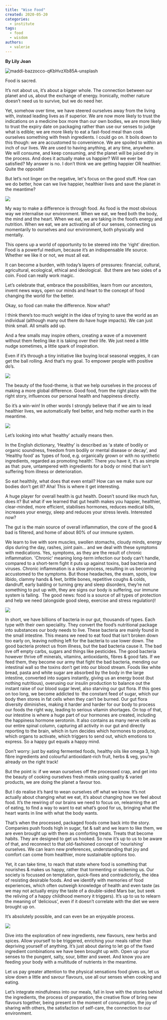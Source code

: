 ```yaml
---
title: "Wise Food"
created: 2020-05-20
categories: 
  - institute
tags: 
  - food
  - wisdom
authors: 
  - valerie
---
```


**By Lily Joan**

![maddi-bazzocco-qKbHvzXb85A-unsplash](/assets/images/maddi-bazzocco-qkbhvzxb85a-unsplash.jpg)

Food is sacred. 

It’s not about us, it’s about a bigger whole. The connection between our planet and us, about the exchange of energy. Ironically, mother nature doesn’t need us to survive, but we do need her. 

Yet, somehow over time, we have steered ourselves away from the living with, instead leading lives as if superior. We are now more likely to trust the indications on a medicine box more than our own bodies, we are more likely to trust the expiry date on packaging rather than use our senses to judge what is edible; we are more likely to eat a fast-food meal than cook ourselves something with fresh ingredients. I could go on. It boils down to this though: we are accustomed to convenience. We are spoiled to within an inch of our lives. We are used to having anything, at any time, anywhere. We will consume, and keep consuming, and the planet will be juiced dry in the process. And does it actually make us happier? Will we ever be satisfied? My answer is no. I don’t think we are getting happier OR healthier. Quite the opposite! 

But let’s not linger on the negative, let's focus on the good stuff. How can we do better, how can we live happier, healthier lives and save the planet in the meantime? 

![](/assets/images/dscf7531.jpg)

My way to make a difference is through food. As food is the most obvious way we internalise our environment. When we eat, we feed both the body, the mind and the heart. When we eat, we are taking in the food’s energy and nutrition. When we eat, we are activating all of our senses, connecting us momentarily to ourselves and our environment, both physically and mentally. 

This opens up a world of opportunity to be steered into the ‘right’ direction. Food is a powerful medium, because it’s an indispensable life source. Whether we like it or not, we must all eat. 

It can become a burden, with today’s layers of pressures: financial, cultural, agricultural, ecological, ethical and ideological.  But there are two sides of a coin. Food can really work magic. 

Let’s celebrate that, embrace the possibilities, learn from our ancestors, invent news ways, open our minds and heart to the concept of food changing the world for the better. 

Okay, so food can make the difference. Now what? 

I think there’s too much weight in the idea of trying to save the world as an individual (although many out there do have huge impacts). We can just think small. All smalls add up. 

And a few smalls may inspire others, creating a wave of a movement without them feeling like it is taking over their life. We just need a little nudge sometimes, a little spark of inspiration. 

Even if it’s through a tiny initiative like buying local seasonal veggies, it can get the ball rolling. And that’s my goal. To empower people with positive do’s. 

![](/assets/images/image-asset.jpeg)

The beauty of the food-theme, is that we help ourselves in the process of making a more global difference. Good food, from the right place with the right story, influences our personal health and happiness directly. 

So it’s a win-win! In other words I strongly believe that if we aim to lead healthier lives, we automatically feel better, and help mother earth in the meantime. 

![](/assets/images/image-asset-1.jpeg)

Let’s looking into what ‘healthy’ actually means then. 

In the English dictionary, ‘Healthy’ is described as ‘a state of bodily or organic soundness, freedom from bodily or mental disease or decay’, and ‘Healthy food’ as ‘types of food, e.g. organically grown or with no synthetic ingredients, regarded as promoting health’. There you have it, it’s as simple as that: pure, untampered with ingredients for a body or mind that isn't suffering from illness or deterioration. 

So eat healthily, what does that even entail? How can we make sure our bodies don’t get ill? Aha! This is where it get interesting. 

A huge player for overall health is gut health. Doesn’t sound like much fun, does it? But what if we learned that gut health makes you happier, healthier, clear-minded, more efficient, stabilises hormones, reduces medical bills, increases your energy, sleep and reduces your stress levels. Interested now? 

The gut is the main source of overall inflammation, the core of the good & bad is filtered, and home of about 80% of our immune system. 

We learn to live with sore muscles, swollen stomachs, cloudy minds, energy dips during the day, rashes, joint pain… and we deal with these symptoms with medications. Yes, symptoms, as they are the result of chronic inflammation. 'Chronic' meaning long-term infection our body can’t handle, compared to a short-term fight it puts up against toxins, bad bacteria and viruses. Chronic inflammation is a slow process, resulting in us becoming accustomed to the symptoms. But those headaches, the exam, spots, low libido, clammy hands & feet, brittle bones, repetitive coughs & colds, dandruff, early balding or turning grey and sleep disorders, they’re not something to put up with, they are signs our body is suffering, our immune system is failing.  The good news: food is a source of all types of protection and help we need (alongside good sleep, exercise and stress regulation)! 

![](/assets/images/lillysproject-8878-1.jpg)

In short, we have billions of bacteria in our gut, thousands of types. Each type with their own speciality. They convert the food’s nutritional package into substances our body needs to live. These bacteria are mainly found in the small intestine. This means we need to eat food that isn't broken down too early on, leaving nothing left for the bacteria to use lower down. The good bacteria protect us from illness, but the bad bacteria cause it. The bad live off empty carbs, sugars and things like pesticides. The good bacteria however thrive off minerals, vitamins, antioxidants, fibres & good fats. If we feed them, they become our army that fight the bad bacteria, mending our intestinal wall so the toxins don’t get into our blood stream. Foods like white bread, pasta and white sugar are absorbed by the body in the large intestine, converted into sugars instantly, giving us an energy boost (but nothing nutritious), overusing our insulin production to balance out the instant raise of our blood sugar level, also starving our gut flora. If this goes on too long, we become addicted to  the constant feed of sugar, which our body then stores in fat cells when they can’t be burned. Our gut flora diversity diminishes, making it harder and harder for our body to process our foods the right way, leading to serious vitamin shortages. On top of that, our intestine is where a huge part of our hormones are created, including the happiness hormone serotonin. It also contains as many nerve cells as our entire spinal column, capturing all activity in our gut and directly reporting to the brain, which in turn decides which hormones to produce, which organs to activate, which triggers to send out, which emotions to express. So a happy gut equals a happy mind. 

Don’t worry: just by eating fermented foods, healthy oils like omega 3, high fibre ingredients and colourful antioxidant-rich fruit, herbs & veg, you’re already on the right track! 

But the point is: if we wean ourselves off the processed crap, and get into the beauty of cooking ourselves fresh meals using quality & varied products, we are doing the planet a favour too. 

But I do realise it’s hard to wean ourselves off what we know. It’s not actually about changing what we eat, it’s about changing how we feel about food. It’s the rewiring of our brains we need to focus on, relearning the art of eating, to find a way to want to eat what’s good for us, bringing what the heart wants in line with what the body wants. 

That’s when the processed, packaged foods come back into the story. Companies push foods high in sugar, fat & salt and we learn to like them, we are even brought up with them as comforting treats. Treats that become habits. They are designed to get us hooked. So now it’s up to us to be aware of that, and reconnect to that old-fashioned concept of ‘nourishing’ ourselves. We can learn new preferences, understanding that joy and comfort can come from healthier, more sustainable options too. 

Yet, it can take time, to reach that state where food is something that nourishes & makes us happy, rather that tormenting or sickening us. Our society is focussed on temptation, quick-fixes and contradictorily, the idea of resisting desirable foods. And we identify with memories of food experiences, which often outweigh knowledge of health and even taste (as we may not actually enjoy the taste of a double-sided Mars bar, but seek the reliving of a happy childhood memory it triggers). It’s up to us to relearn the meaning of ‘delicious’, even if it doesn’t correlate with the diet we were brought up on. 

It’s absolutely possible, and can even be an enjoyable process. 

![](/assets/images/16feb-34.jpg)

Dive into the exploration of new ingredients, new flavours, new herbs and spices. Allow yourself to be triggered, enriching your meals rather than depriving yourself of anything. It’s just about daring to let go of the fixed ingredient combinations we have been brought up with. Open up your senses to the pungent, salty, sour, bitter and sweet. And know you are feeding your body with a multitude of nutrients in the meantime. 

Let us pay greater attention to the physical sensations food gives us, let us slow down a little and savour flavours, use all our senses when cooking and eating. 

Let’s integrate mindfulness into our meals, fall in love with the stories behind the ingredients, the process of preparation, the creative flow of bring new flavours together, being present in the moment of consumption, the joy of sharing with others, the satisfaction of self-care, the connection to our environment.
